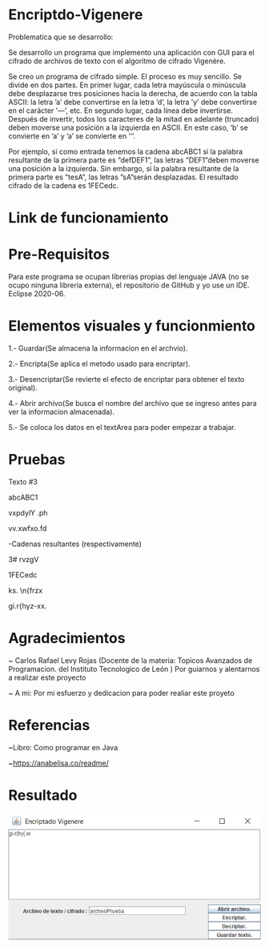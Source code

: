 # Encriptdo-Vigenere

Problematica que se desarrollo:

Se desarrollo un programa que implemento una aplicación con GUI para el cifrado de archivos de texto con el algoritmo de cifrado Vigenère.

Se creo un programa de cifrado simple. El proceso es muy sencillo. Se divide en dos partes. En primer lugar, cada letra mayúscula o minúscula debe desplazarse tres posiciones hacia la derecha, de acuerdo con la tabla ASCII: la letra ’a’ debe convertirse en la letra ’d’, la letra ’y’ debe convertirse en el carácter ’—’, etc. En segundo lugar, cada línea debe invertirse. Después de invertir, todos los caracteres de la mitad en adelante (truncado) deben moverse una posición a la izquierda en ASCII. En este caso, ’b’ se convierte en ’a’ y ’a’ se convierte en ’‘’.

Por ejemplo, si como entrada tenemos la cadena abcABC1 si la palabra resultante de la primera parte es ”defDEF1”, las letras ”DEF1”deben moverse una posición a la izquierda. Sin embargo, si la palabra resultante de la primera parte es ”tesA”, las letras ”sA”serán desplazadas. El resultado cifrado de la cadena es 1FECedc.

# Link de funcionamiento


# Pre-Requisitos

Para este programa se ocupan librerias propias del lenguaje JAVA (no se ocupo ninguna libreria externa), el repositorio de GitHub y yo use un IDE. Eclipse 2020-06.

# Elementos visuales y funcionmiento

1.- Guardar(Se almacena la informacion en el archvio).

2.- Encripta(Se aplica el metodo usado para encriptar).

3.- Desencriptar(Se revierte el efecto de encriptar para obtener el texto original).

4.- Abrir archivo(Se busca el nombre del archivo que se ingreso antes para ver la informacion almacenada).

5.- Se coloca los datos en el textArea para poder empezar a trabajar.

# Pruebas

Texto #3

abcABC1

vxpdylY .ph

vv.xwfxo.fd

-Cadenas resultantes (respectivamente)

3# rvzgV

1FECedc

ks. \n{frzx

gi.r{hyz-xx.

# Agradecimientos

~ Carlos Rafael Levy Rojas (Docente de la materia: Topicos Avanzados de Programacion. del Instituto Tecnologico de León ) Por guiarnos y alentarnos a realizar este proyecto

~ A mi: Por mi esfuerzo y dedicacion para poder realiar este proyeto

# Referencias

~Libro: Como programar en Java 

~https://anabelisa.co/readme/

# Resultado
![](figures/image.png)
